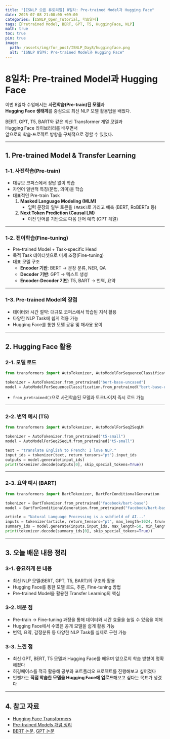 ```yaml
---
title: "[ISNLP 오픈 튜토리얼] 8일차: Pre-trained Model과 Hugging Face"
date: 2025-07-08 21:00:00 +09:00
categories: [ISNLP_Open_Tutorial, 학습일지]
tags: [Pretrained Model, BERT, GPT, T5, HuggingFace, NLP]
math: true
toc: true
pin: true
image:
  path: /assets/img/for_post/ISNLP_Day8/huggingface.png
  alt: "ISNLP 8일차: Pre-trained Model과 Hugging Face"
---
```


# 8일차: Pre-trained Model과 Hugging Face

이번 8일차 수업에서는 **사전학습(Pre-train)된 모델**과  
**Hugging Face 생태계**를 중심으로 최신 NLP 모델 활용법을 배웠다.  

BERT, GPT, T5, BART와 같은 최신 Transformer 계열 모델과  
Hugging Face 라이브러리를 배우면서  
앞으로의 학습·프로젝트 방향을 구체적으로 정할 수 있었다.

---

## 1. Pre-trained Model & Transfer Learning

### 1-1. 사전학습(Pre-train)
- 대규모 코퍼스에서 정답 없이 학습
- 자연어 일반적 특징(문법, 의미)을 학습
- 대표적인 Pre-train Task
  1. **Masked Language Modeling (MLM)**  
     - 입력 문장의 일부 토큰을 `[MASK]`로 가리고 예측 (BERT, RoBERTa 등)
  2. **Next Token Prediction (Causal LM)**  
     - 이전 단어를 기반으로 다음 단어 예측 (GPT 계열)

---

### 1-2. 전이학습(Fine-tuning)
- Pre-trained Model + Task-specific Head
- 목적 Task 데이터셋으로 미세 조정(Fine-tuning)
- 대표 모델 구조
  - **Encoder 기반**: BERT → 문장 분류, NER, QA
  - **Decoder 기반**: GPT → 텍스트 생성
  - **Encoder-Decoder 기반**: T5, BART → 번역, 요약

---

### 1-3. Pre-trained Model의 장점
- 데이터와 시간 절약: 대규모 코퍼스에서 학습된 지식 활용
- 다양한 NLP Task에 쉽게 적용 가능
- Hugging Face를 통한 모델 공유 및 재사용 용이

---

## 2. Hugging Face 활용

### 2-1. 모델 로드
```py
from transformers import AutoTokenizer, AutoModelForSequenceClassification

tokenizer = AutoTokenizer.from_pretrained("bert-base-uncased")
model = AutoModelForSequenceClassification.from_pretrained("bert-base-uncased")
```

- `from_pretrained()`으로 사전학습된 모델과 토크나이저 즉시 로드 가능

---

### 2-2. 번역 예시 (T5)
```py
from transformers import AutoTokenizer, AutoModelForSeq2SeqLM

tokenizer = AutoTokenizer.from_pretrained("t5-small")
model = AutoModelForSeq2SeqLM.from_pretrained("t5-small")

text = "translate English to French: I love NLP."
input_ids = tokenizer(text, return_tensors="pt").input_ids
outputs = model.generate(input_ids)
print(tokenizer.decode(outputs[0], skip_special_tokens=True))
```

---

### 2-3. 요약 예시 (BART)
```py
from transformers import BartTokenizer, BartForConditionalGeneration

tokenizer = BartTokenizer.from_pretrained("facebook/bart-base")
model = BartForConditionalGeneration.from_pretrained("facebook/bart-base")

article = "Natural Language Processing is a subfield of AI..."
inputs = tokenizer(article, return_tensors="pt", max_length=1024, truncation=True)
summary_ids = model.generate(inputs.input_ids, max_length=50, min_length=10)
print(tokenizer.decode(summary_ids[0], skip_special_tokens=True))
```

---

## 3. 오늘 배운 내용 정리

### 3-1. 중요하게 본 내용
- 최신 NLP 모델(BERT, GPT, T5, BART)의 구조와 활용
- Hugging Face를 통한 모델 로드, 추론, Fine-tuning 방법
- Pre-trained Model을 활용한 Transfer Learning의 핵심

### 3-2. 배운 점
- Pre-train → Fine-tuning 과정을 통해 데이터와 시간 효율을 높일 수 있음을 이해
- Hugging Face에서 수많은 공개 모델을 쉽게 활용 가능
- 번역, 요약, 감정분류 등 다양한 NLP Task를 실제로 구현 가능

### 3-3. 느낀 점
- 최신 GPT, BERT, T5 모델과 Hugging Face를 배우며 앞으로의 학습 방향이 명확해졌다
- 허깅페이스를 적극 활용해 공부와 포트폴리오 프로젝트를 진행해보고 싶어졌다
- 언젠가는 **직접 학습한 모델을 Hugging Face에 업로드**해보고 싶다는 목표가 생겼다

---

## 4. 참고 자료
- [Hugging Face Transformers](https://huggingface.co/transformers/)
- [Pre-trained Models 개념 정리](https://wikidocs.net/166759)
- [BERT 논문](https://arxiv.org/abs/1810.04805), [GPT 논문](https://arxiv.org/abs/2005.14165)
